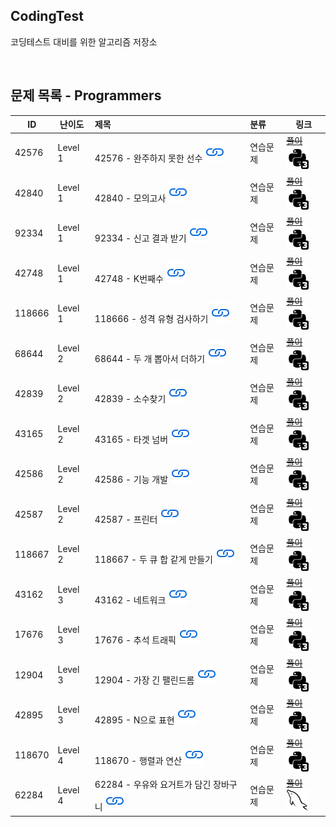 ## CodingTest
코딩테스트 대비를 위한 알고리즘 저장소

<br>

## 문제 목록 - Programmers

| ID     | 난이도  | 제목                                                                                                                        | 분류     | 링크                                                                                                                                                            |
| ------ | ------- | :-------------------------------------------------------------------------------------------------------------------------- | :------- | --------------------------------------------------------------------------------------------------------------------------------------------------------------- |
| 42576  | Level 1 | 42576 - 완주하지 못한 선수 [![문제](/assets/link.svg)](https://programmers.co.kr/learn/courses/30/lessons/42576)            | 연습문제 | [~~풀이~~](/solutions/완주하지%20못한%20선수/README.md) [![python3](/assets/python3.svg)](/solutions/완주하지%20못한%20선수/solution.py)                        |
| 42840  | Level 1 | 42840 - 모의고사 [![문제](/assets/link.svg)](https://programmers.co.kr/learn/courses/30/lessons/42840)                      | 연습문제 | [~~풀이~~](/solutions/모의고사/README.md) [![python3](/assets/python3.svg)](/solutions/모의고사/solution.py)                                                    |  | [![python3](/assets/python3.svg)](solution.py) |
| 92334  | Level 1 | 92334 - 신고 결과 받기 [![문제](/assets/link.svg)](https://programmers.co.kr/learn/courses/30/lessons/92334)                | 연습문제 | [~~풀이~~](/solutions/신고%20결과%20받기/README.md) [![python3](/assets/python3.svg)](/solutions/신고%20결과%20받기/solution.py)                                |  | [![python3](/assets/python3.svg)](solution.py) |
| 42748  | Level 1 | 42748 - K번째수 [![문제](/assets/link.svg)](https://programmers.co.kr/learn/courses/30/lessons/42748)                       | 연습문제 | [~~풀이~~](/solutions/K번째수/README.md) [![python3](/assets/python3.svg)](/solutions/K번째수/solution.py)                                                      |  | [![python3](/assets/python3.svg)](solution.py) |
| 118666 | Level 1 | 118666 - 성격 유형 검사하기 [![문제](/assets/link.svg)](https://school.programmers.co.kr/learn/courses/30/lessons/118666)   | 연습문제 | [~~풀이~~](/solutions/성격%20유형%20검사하기/README.md) [![python3](/assets/python3.svg)](/solutions/성격%20유형%20검사하기/solution.py)                        |  | [![python3](/assets/python3.svg)](solution.py) |
| 68644  | Level 2 | 68644 - 두 개 뽑아서 더하기 [![문제](/assets/link.svg)](https://programmers.co.kr/learn/courses/30/lessons/68644)           | 연습문제 | [~~풀이~~](/solutions/두%20개%20뽑아서%20더하기/README.md) [![python3](/assets/python3.svg)](/solutions/두%20개%20뽑아서%20더하기/solution.py)                  |  | [![python3](/assets/python3.svg)](solution.py) |
| 42839  | Level 2 | 42839 - 소수찾기 [![문제](/assets/link.svg)](https://programmers.co.kr/learn/courses/30/lessons/42839)                      | 연습문제 | [~~풀이~~](/solutions/소수찾기/README.md) [![python3](/assets/python3.svg)](/solutions/소수찾기/solution.py)                                                    |  | [![python3](/assets/python3.svg)](solution.py) |
| 43165  | Level 2 | 43165 - 타겟 넘버 [![문제](/assets/link.svg)](https://programmers.co.kr/learn/courses/30/lessons/43165)                     | 연습문제 | [~~풀이~~](/solutions/타겟%20넘버/README.md) [![mysql](/assets/python3.svg)](/solutions/타겟%20넘버/solution.py)                                                |  | [![python3](/assets/python3.svg)](solution.py) |
| 42586  | Level 2 | 42586 - 기능 개발 [![문제](/assets/link.svg)](https://programmers.co.kr/learn/courses/30/lessons/42586)                     | 연습문제 | [~~풀이~~](/solutions/기능%20개발/README.md) [![python3](/assets/python3.svg)](/solutions/기능%20개발/solution.py)                                              |  | [![python3](/assets/python3.svg)](solution.py) |
| 42587  | Level 2 | 42587 - 프린터 [![문제](/assets/link.svg)](https://programmers.co.kr/learn/courses/30/lessons/42587)                        | 연습문제 | [~~풀이~~](/solutions/프린터/README.md) [![python3](/assets/python3.svg)](/solutions/프린터/solution.py)                                                        |  | [![python3](/assets/python3.svg)](solution.py) |
| 118667 | Level 2 | 118667 - 두 큐 합 같게 만들기 [![문제](/assets/link.svg)](https://school.programmers.co.kr/learn/courses/30/lessons/118667) | 연습문제 | [~~풀이~~](/solutions/두%20큐%20합%20같게%20만들기/README.md) [![python3](/assets/python3.svg)](/solutions/두%20큐%20합%20같게%20만들기/solution.py)            |  | [![python3](/assets/python3.svg)](solution.py) |
| 43162  | Level 3 | 43162 - 네트워크 [![문제](/assets/link.svg)](https://programmers.co.kr/learn/courses/30/lessons/43162)                      | 연습문제 | [~~풀이~~](/solutions/네트워크/README.md) [![python3](/assets/python3.svg)](/solutions/네트워크/solution.py)                                                    |  | [![python3](/assets/python3.svg)](solution.py) |
| 17676  | Level 3 | 17676 - 추석 트래픽 [![문제](/assets/link.svg)](https://school.programmers.co.kr/learn/courses/30/lessons/17676)            | 연습문제 | [~~풀이~~](/solutions/추석%20트래픽/README.md) [![python3](/assets/python3.svg)](/solutions/추석%20트래픽/solution.py)                                          |  | [![python3](/assets/python3.svg)](solution.py) |
| 12904  | Level 3 | 12904 - 가장 긴 팰린드롬 [![문제](/assets/link.svg)](https://school.programmers.co.kr/learn/courses/30/lessons/12904)       | 연습문제 | [~~풀이~~](/solutions/가장%20긴%20팰린드롬/README.md) [![python3](/assets/python3.svg)](/solutions/가장%20긴%20팰린드롬/solution.py)                            |  | [![python3](/assets/python3.svg)](solution.py) |
| 42895  | Level 3 | 42895 - N으로 표현 [![문제](/assets/link.svg)](https://school.programmers.co.kr/learn/courses/30/lessons/42895)             | 연습문제 | [~~풀이~~](/solutions/N으로%20표현/README.md) [![python3](/assets/python3.svg)](/solutions/N으로%20표현/solution.py)                                            |  | [![python3](/assets/python3.svg)](solution.py) |
| 118670 | Level 4 | 118670 - 행렬과 연산 [![문제](/assets/link.svg)](https://school.programmers.co.kr/learn/courses/30/lessons/118670)          | 연습문제 | [~~풀이~~](/solutions/행렬과%20연산/README.md) [![python3](/assets/python3.svg)](/solutions/행렬과%20연산/solution.py)                                          |  | [![python3](/assets/python3.svg)](solution.py) |
| 62284  | Level 4 | 62284 - 우유와 요거트가 담긴 장바구니 [![문제](/assets/link.svg)](https://programmers.co.kr/learn/courses/30/lessons/62284) | 연습문제 | [~~풀이~~](/solutions/우유와%20요거트가%20담긴%20장바구니/README.md) [![mysql](/assets/mysql.svg)](/solutions/우유와%20요거트가%20담긴%20장바구니/solution.sql) |  | [![mysql](/assets/mysql.svg)](solution.sql)    |
